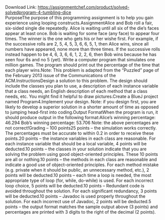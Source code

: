 Download Link: https://assignmentchef.com/product/solved-solvedprogram-4-tumbling-dice
<br>
PurposeThe purpose of this programming assignment is to help you gain experience using looping constructs.AssignmentAlice and Bob roll a fair, six-sided single die repeatedly. Alice is waiting until all six of the die’s faces appear at least once. Bob is waiting for some face (any face) to appear four times. The winner is the one who gets his or her wishe first. For example, if the successive rolls are 2, 5, 4, 5, 3, 6, 6, 5, 1, then Alice wins, since all numbers have appeared, none more than three times. If the successive rolls instead happen to be 4, 6, 3, 6, 6, 1, 2, 2, 6, then Bob wins because he has seen four 6s and no 5 (yet). Write a computer program that simulates one million games. The program should print out the percentage of the time that each player wins.Note: This problem is adapted from the “Puzzled” page of the February 2013 issue of the Communications of the ACM.InstructionsDesign a solution to this problem. The design should include the classes you plan to use, a description of each instance variable that a class needs, an English description of each method that a class needs, etc. You might find it helpful to draw pictures.Create a BlueJ project named Program4.Implement your design. Note: if you design first, you are likely to develop a superior solution in a shorter amount of time as opposed to jumping head-first into coding.Output FormatWhen the program is run, it should produce output in the following format:Alice’s winning percentage: 46.294 Bob’s winning percentage: 53.706 Note: the above percentages are not correct!Grading – 100 points25 points – the simulation works correctly. The percentages must be accurate to within 0.2 in order to receive these points.20 points – the instance variables in each class are reasonable. For each instance variable that should be a local variable, 4 points will be deducted.10 points – the classes in your solution indicate that you are solving the problem using good object-oriented principles. These 10 points are all or nothing.10 points – the methods in each class are reasonable and indicate a good use of object-oriented principles. For each method mistake (e.g. private when it should be public, an unnecessary method, etc.), 2 points will be deducted.10 points – each time a loop is needed, the most appropriate type of loop (for, while, do-while) is used. For each incorrect loop choice, 5 points will be deducted.10 points – Redundant code is avoided throughout the solution. For each significant redundancy, 3 points will be deducted.10 points – Javadoc is used properly throughout the solution. For each incorrect use of Javadoc, 2 points will be deducted.5 points – the output format matches the sample output above (3 points) and percentages are printed with 3 digits to the right of the decimal (2 points).